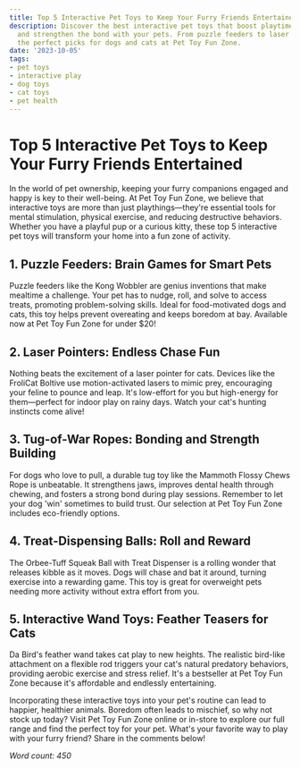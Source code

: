 ```yaml
---
title: Top 5 Interactive Pet Toys to Keep Your Furry Friends Entertained
description: Discover the best interactive pet toys that boost playtime, reduce boredom,
  and strengthen the bond with your pets. From puzzle feeders to laser chasers, find
  the perfect picks for dogs and cats at Pet Toy Fun Zone.
date: '2023-10-05'
tags:
- pet toys
- interactive play
- dog toys
- cat toys
- pet health
---
```


# Top 5 Interactive Pet Toys to Keep Your Furry Friends Entertained

In the world of pet ownership, keeping your furry companions engaged and happy is key to their well-being. At Pet Toy Fun Zone, we believe that interactive toys are more than just playthings—they're essential tools for mental stimulation, physical exercise, and reducing destructive behaviors. Whether you have a playful pup or a curious kitty, these top 5 interactive pet toys will transform your home into a fun zone of activity.

## 1. Puzzle Feeders: Brain Games for Smart Pets

Puzzle feeders like the Kong Wobbler are genius inventions that make mealtime a challenge. Your pet has to nudge, roll, and solve to access treats, promoting problem-solving skills. Ideal for food-motivated dogs and cats, this toy helps prevent overeating and keeps boredom at bay. Available now at Pet Toy Fun Zone for under $20!

## 2. Laser Pointers: Endless Chase Fun

Nothing beats the excitement of a laser pointer for cats. Devices like the FroliCat Boltive use motion-activated lasers to mimic prey, encouraging your feline to pounce and leap. It's low-effort for you but high-energy for them—perfect for indoor play on rainy days. Watch your cat's hunting instincts come alive!

## 3. Tug-of-War Ropes: Bonding and Strength Building

For dogs who love to pull, a durable tug toy like the Mammoth Flossy Chews Rope is unbeatable. It strengthens jaws, improves dental health through chewing, and fosters a strong bond during play sessions. Remember to let your dog 'win' sometimes to build trust. Our selection at Pet Toy Fun Zone includes eco-friendly options.

## 4. Treat-Dispensing Balls: Roll and Reward

The Orbee-Tuff Squeak Ball with Treat Dispenser is a rolling wonder that releases kibble as it moves. Dogs will chase and bat it around, turning exercise into a rewarding game. This toy is great for overweight pets needing more activity without extra effort from you.

## 5. Interactive Wand Toys: Feather Teasers for Cats

Da Bird's feather wand takes cat play to new heights. The realistic bird-like attachment on a flexible rod triggers your cat's natural predatory behaviors, providing aerobic exercise and stress relief. It's a bestseller at Pet Toy Fun Zone because it's affordable and endlessly entertaining.

Incorporating these interactive toys into your pet's routine can lead to happier, healthier animals. Boredom often leads to mischief, so why not stock up today? Visit Pet Toy Fun Zone online or in-store to explore our full range and find the perfect toy for your pet. What's your favorite way to play with your furry friend? Share in the comments below!

*Word count: 450*
